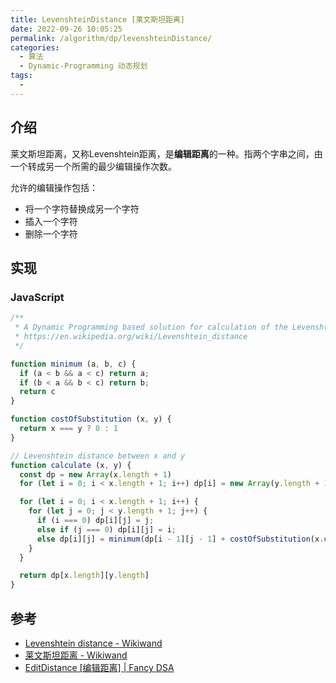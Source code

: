 ```yaml
---
title: LevenshteinDistance [莱文斯坦距离]
date: 2022-09-26 10:05:25
permalink: /algorithm/dp/levenshteinDistance/
categories:
  - 算法
  - Dynamic-Programming 动态规划
tags:
  - 
---
```


## 介绍

莱文斯坦距离，又称Levenshtein距离，是**编辑距离**的一种。指两个字串之间，由一个转成另一个所需的最少编辑操作次数。

允许的编辑操作包括：

- 将一个字符替换成另一个字符
- 插入一个字符
- 删除一个字符

## 实现

### JavaScript

```js
/**
 * A Dynamic Programming based solution for calculation of the Levenshtein Distance
 * https://en.wikipedia.org/wiki/Levenshtein_distance
 */

function minimum (a, b, c) {
  if (a < b && a < c) return a;
  if (b < a && b < c) return b;
  return c
}

function costOfSubstitution (x, y) {
  return x === y ? 0 : 1
}

// Levenshtein distance between x and y
function calculate (x, y) {
  const dp = new Array(x.length + 1)
  for (let i = 0; i < x.length + 1; i++) dp[i] = new Array(y.length + 1);

  for (let i = 0; i < x.length + 1; i++) {
    for (let j = 0; j < y.length + 1; j++) {
      if (i === 0) dp[i][j] = j;
      else if (j === 0) dp[i][j] = i;
      else dp[i][j] = minimum(dp[i - 1][j - 1] + costOfSubstitution(x.charAt(i - 1), y.charAt(j - 1)), dp[i - 1][j] + 1, dp[i][j - 1] + 1);
    }
  }

  return dp[x.length][y.length]
}
```

## 参考

- [Levenshtein distance - Wikiwand](https://www.wikiwand.com/en/Levenshtein_distance)
- [莱文斯坦距离 - Wikiwand](https://www.wikiwand.com/zh-hans/%E8%90%8A%E6%96%87%E6%96%AF%E5%9D%A6%E8%B7%9D%E9%9B%A2)
- [EditDistance [编辑距离] | Fancy DSA](/algorithm/dp/editDistance/#%E5%8A%A8%E6%80%81%E8%A7%84%E5%88%92%E6%B3%95)
